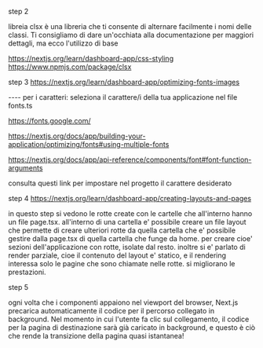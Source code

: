 step 2

libreia clsx è una libreria che ti consente di alternare facilmente i nomi delle classi. Ti consigliamo di dare un'occhiata alla documentazione per maggiori dettagli, ma ecco l'utilizzo di base

https://nextjs.org/learn/dashboard-app/css-styling
https://www.npmjs.com/package/clsx


step 3 
https://nextjs.org/learn/dashboard-app/optimizing-fonts-images

---- per i caratteri:
seleziona il carattere/i della tua applicazione nel file fonts.ts

https://fonts.google.com/

https://nextjs.org/docs/app/building-your-application/optimizing/fonts#using-multiple-fonts

https://nextjs.org/docs/app/api-reference/components/font#font-function-arguments

consulta questi link per impostare nel progetto il carattere desiderato

step 4
https://nextjs.org/learn/dashboard-app/creating-layouts-and-pages

in questo step si vedono le rotte create con le cartelle che all'interno hanno un file page.tsx. all'interno di una cartella e' possibile creare un file layout che permette di creare ulteriori rotte da quella cartella che e' possibile gestire dalla page.tsx di quella cartella che funge da home. per creare cioe' sezioni dell'applicazione con rotte, isolate dal resto. inoltre si e' parlato di render parziale, cioe il contenuto del layout e' statico, e il rendering interessa solo le pagine che sono chiamate nelle rotte. si migliorano le prestazioni.

step 5

ogni volta che <Link>i componenti appaiono nel viewport del browser, Next.js precarica automaticamente il codice per il percorso collegato in background. Nel momento in cui l'utente fa clic sul collegamento, il codice per la pagina di destinazione sarà già caricato in background, e questo è ciò che rende la transizione della pagina quasi istantanea!
